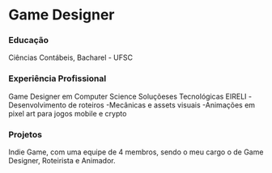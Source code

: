 # Game Designer

### Educação

Ciências Contábeis, Bacharel - UFSC

### Experiência Profissional

Game Designer em Computer Science Soluçõeses Tecnológicas EIRELI
-Desenvolvimento de roteiros
-Mecânicas e assets visuais
-Animações em pixel art para jogos mobile e crypto


### Projetos

Indie Game, com uma equipe de 4 membros, sendo o meu cargo o de Game Designer, Roteirista e Animador.
